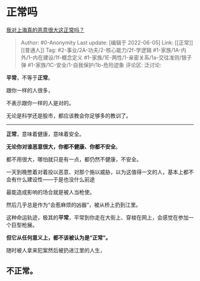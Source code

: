 # 正常吗
[我对上海真的恶意很大这正常吗？](https://www.zhihu.com/question/527365329/answer/2455318111)

> Author: #0-Anonymity
> Last update: [编辑于 2022-06-05]
> Link: [[正常]] [[普通人]]
> Tag:  #2-事业/2A-功夫/2-核心能力/2f-学逻辑 #1-家族/1A-内外/1-内在建设/1f-概念定义 #1-家族/1E-两性/1-亲密关系/1a-交往准则/银子弹 #1-家族/1C-安全/1-自我保护/1b-危险迹象 
> 评论区:
> 泛讨论:

**平常**，不等于**正常**。

跟你一样的人很多，

不表示跟你一样的人是对的。

无论是科学还是股市，都应该教会你足够多的教训了。

---

**正常**，意味着健康，意味着安全。

**无论你对谁恶意很大，你都不健康、你都不安全**。

都不用很大，哪怕就只是有一点，都仍然不健康，不安全。

一天到晚憋着对着投以恶意、对那个施以威胁，以为这值得一文的人，基本上都不会有什么建设性——于是也没什么前途

最能造成影响的场合就是被人当枪使。

然后几乎总是作为“会惹麻烦的凶器”，被从桥上扔到江里。

这种命运轨迹，极其的**平常**，平常到你走在大街上、穿梭在网上，会感觉在参加一个巨型枪展。

**但它从任何意义上，都不该被认为是“正常”。**

随时被人拿来犯案然后被扔进江里的人生，

## **不正常**。
